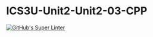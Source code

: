 # ICS3U-Unit2-Unit2-03-CPP

[![GitHub's Super Linter](https://github.com/Samuel-Webster-178/ICS3U-Unit2-UnitX-YY-CPP/workflows/GitHub's%20Super%20Linter/badge.svg)](https://github.com/Samuel-Webster-178/ICS3U-Unit2-UnitX-YY-CPP/actions)
